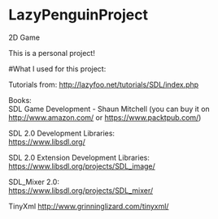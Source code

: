 # LazyPenguinProject
2D Game    

This is a personal project!    

#What I used for this project:    

Tutorials from:
http://lazyfoo.net/tutorials/SDL/index.php

Books:   
SDL Game Development - Shaun Mitchell (you can buy it on http://www.amazon.com/ or https://www.packtpub.com/)   

SDL 2.0 Development Libraries:   
https://www.libsdl.org/   

SDL 2.0 Extension Development Libraries:   
https://www.libsdl.org/projects/SDL_image/   

SDL_Mixer 2.0:   
https://www.libsdl.org/projects/SDL_mixer/   

TinyXml http://www.grinninglizard.com/tinyxml/   

